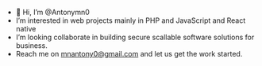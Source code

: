 - 👋 Hi, I’m @Antonymn0
- I’m interested in web projects mainly in PHP and JavaScript and React native
- I’m looking  collaborate in building secure scallable software solutions for business.
- Reach me on mnantony0@gmail.com and let  us  get the work started.
